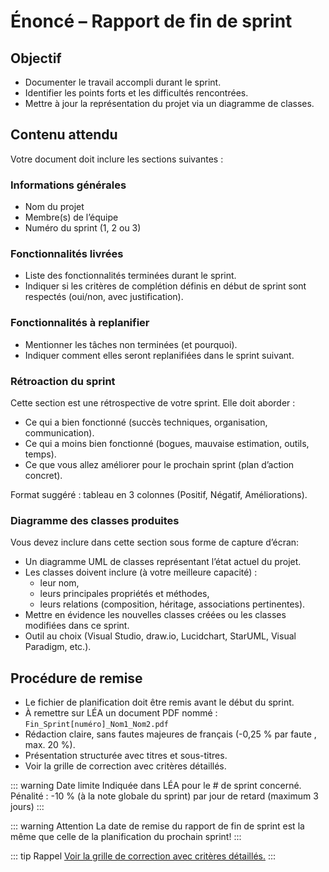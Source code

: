 # Énoncé – Rapport de fin de sprint

## Objectif
- Documenter le travail accompli durant le sprint.
- Identifier les points forts et les difficultés rencontrées.
- Mettre à jour la représentation du projet via un diagramme de classes.

## Contenu attendu
Votre document doit inclure les sections suivantes :

### Informations générales
- Nom du projet
- Membre(s) de l’équipe
- Numéro du sprint (1, 2 ou 3)

### Fonctionnalités livrées
- Liste des fonctionnalités terminées durant le sprint.
- Indiquer si les critères de complétion définis en début de sprint sont respectés (oui/non, avec justification).

### Fonctionnalités à replanifier
- Mentionner les tâches non terminées (et pourquoi).
- Indiquer comment elles seront replanifiées dans le sprint suivant.

### Rétroaction du sprint
Cette section est une rétrospective de votre sprint. Elle doit aborder :
- Ce qui a bien fonctionné (succès techniques, organisation, communication).
- Ce qui a moins bien fonctionné (bogues, mauvaise estimation, outils, temps).
- Ce que vous allez améliorer pour le prochain sprint (plan d’action concret).

Format suggéré : tableau en 3 colonnes (Positif, Négatif, Améliorations).

### Diagramme des classes produites
Vous devez inclure dans cette section sous forme de capture d’écran:

- Un diagramme UML de classes représentant l’état actuel du projet.
- Les classes doivent inclure (à votre meilleure capacité) :
  - leur nom,
  - leurs principales propriétés et méthodes,
  - leurs relations (composition, héritage, associations pertinentes).
- Mettre en évidence les nouvelles classes créées ou les classes modifiées dans ce sprint.
- Outil au choix (Visual Studio, draw.io, Lucidchart, StarUML, Visual Paradigm, etc.).

## Procédure de remise
- Le fichier de planification doit être remis avant le début du sprint.
- À remettre sur LÉA un document PDF nommé : `Fin_Sprint[numéro]_Nom1_Nom2.pdf` 
- Rédaction claire, sans fautes majeures de français (-0,25 % par faute , max. 20 %).
- Présentation structurée avec titres et sous-titres.
- Voir la grille de correction avec critères détaillés.

::: warning Date limite
Indiquée dans LÉA pour le # de sprint concerné.    
Pénalité : -10 % (à la note globale du sprint) par jour de retard (maximum 3 jours)
:::

::: warning Attention
La date de remise du rapport de fin de sprint est la même que celle de la planification du prochain sprint!
:::

::: tip Rappel
[Voir la grille de correction avec critères détaillés.](../grilles/grille-sprint.md)
:::
